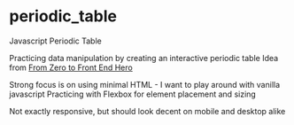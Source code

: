 # periodic_table
Javascript Periodic Table

Practicing data manipulation by creating an interactive periodic table
Idea from <a href="https://medium.freecodecamp.com/from-zero-to-front-end-hero-part-2-adfa4824da9b" target="_blank">From Zero to Front End Hero</a>

Strong focus is on using minimal HTML - I want to play around with vanilla javascript
Practicing with Flexbox for element placement and sizing

Not exactly responsive, but should look decent on mobile and desktop alike
